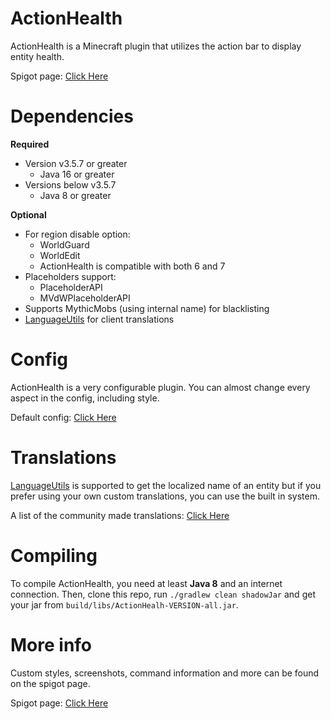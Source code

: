 # ActionHealth
ActionHealth is a Minecraft plugin that utilizes the action bar to display entity health.

Spigot page: [Click Here](https://www.spigotmc.org/resources/action-bar-health.2661/)

# Dependencies
**Required**
- Version v3.5.7 or greater
  - Java 16 or greater
- Versions below v3.5.7
  - Java 8 or greater

**Optional**
- For region disable option:
  - WorldGuard
  - WorldEdit
  - ActionHealth is compatible with both 6 and 7
- Placeholders support:
  - PlaceholderAPI
  - MVdWPlaceholderAPI
- Supports MythicMobs (using internal name) for blacklisting
- [LanguageUtils](https://www.spigotmc.org/resources/1-7-x-1-12-language-utils.8859/) for client translations

# Config
ActionHealth is a very configurable plugin. You can almost change every aspect in the config, including style.

Default config: [Click Here](https://github.com/zeshan321/ActionHealth/blob/master/config.yml)

# Translations
[LanguageUtils](https://www.spigotmc.org/resources/1-7-x-1-12-language-utils.8859/) is supported to get the localized name of an entity but if you prefer using your own custom translations, you can use the built in system.

A list of the community made translations: [Click Here](https://github.com/zeshan321/ActionHealth/wiki/Community-Translations)

# Compiling
To compile ActionHealth, you need at least **Java 8** and an internet connection. Then, clone this repo, run `./gradlew clean shadowJar` and get your jar from `build/libs/ActionHealh-VERSION-all.jar`.

# More info
Custom styles, screenshots, command information and more can be found on the spigot page.

Spigot page: [Click Here](https://www.spigotmc.org/resources/action-bar-health.2661/)
